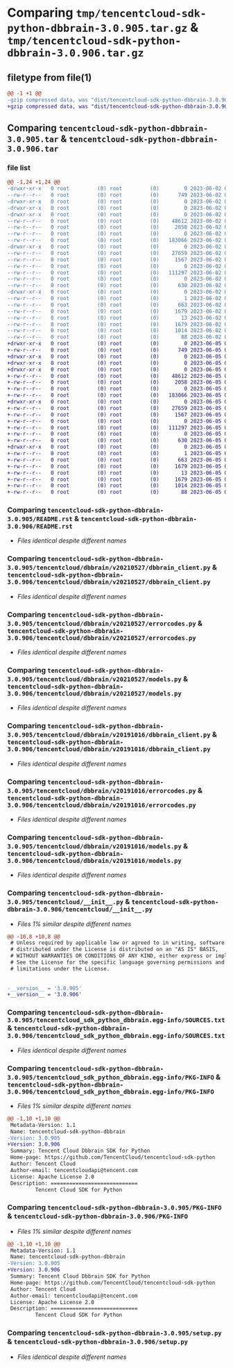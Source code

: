 # Comparing `tmp/tencentcloud-sdk-python-dbbrain-3.0.905.tar.gz` & `tmp/tencentcloud-sdk-python-dbbrain-3.0.906.tar.gz`

## filetype from file(1)

```diff
@@ -1 +1 @@
-gzip compressed data, was "dist/tencentcloud-sdk-python-dbbrain-3.0.905.tar", last modified: Fri Jun  2 00:26:28 2023, max compression
+gzip compressed data, was "dist/tencentcloud-sdk-python-dbbrain-3.0.906.tar", last modified: Mon Jun  5 00:32:40 2023, max compression
```

## Comparing `tencentcloud-sdk-python-dbbrain-3.0.905.tar` & `tencentcloud-sdk-python-dbbrain-3.0.906.tar`

### file list

```diff
@@ -1,24 +1,24 @@
-drwxr-xr-x   0 root         (0) root         (0)        0 2023-06-02 00:26:28.000000 tencentcloud-sdk-python-dbbrain-3.0.905/
--rw-r--r--   0 root         (0) root         (0)      749 2023-06-02 00:26:28.000000 tencentcloud-sdk-python-dbbrain-3.0.905/README.rst
-drwxr-xr-x   0 root         (0) root         (0)        0 2023-06-02 00:26:28.000000 tencentcloud-sdk-python-dbbrain-3.0.905/tencentcloud/
-drwxr-xr-x   0 root         (0) root         (0)        0 2023-06-02 00:26:28.000000 tencentcloud-sdk-python-dbbrain-3.0.905/tencentcloud/dbbrain/
-drwxr-xr-x   0 root         (0) root         (0)        0 2023-06-02 00:26:28.000000 tencentcloud-sdk-python-dbbrain-3.0.905/tencentcloud/dbbrain/v20210527/
--rw-r--r--   0 root         (0) root         (0)    48612 2023-06-02 00:26:28.000000 tencentcloud-sdk-python-dbbrain-3.0.905/tencentcloud/dbbrain/v20210527/dbbrain_client.py
--rw-r--r--   0 root         (0) root         (0)     2058 2023-06-02 00:26:28.000000 tencentcloud-sdk-python-dbbrain-3.0.905/tencentcloud/dbbrain/v20210527/errorcodes.py
--rw-r--r--   0 root         (0) root         (0)        0 2023-06-02 00:26:28.000000 tencentcloud-sdk-python-dbbrain-3.0.905/tencentcloud/dbbrain/v20210527/__init__.py
--rw-r--r--   0 root         (0) root         (0)   183066 2023-06-02 00:26:28.000000 tencentcloud-sdk-python-dbbrain-3.0.905/tencentcloud/dbbrain/v20210527/models.py
-drwxr-xr-x   0 root         (0) root         (0)        0 2023-06-02 00:26:28.000000 tencentcloud-sdk-python-dbbrain-3.0.905/tencentcloud/dbbrain/v20191016/
--rw-r--r--   0 root         (0) root         (0)    27659 2023-06-02 00:26:28.000000 tencentcloud-sdk-python-dbbrain-3.0.905/tencentcloud/dbbrain/v20191016/dbbrain_client.py
--rw-r--r--   0 root         (0) root         (0)     1567 2023-06-02 00:26:28.000000 tencentcloud-sdk-python-dbbrain-3.0.905/tencentcloud/dbbrain/v20191016/errorcodes.py
--rw-r--r--   0 root         (0) root         (0)        0 2023-06-02 00:26:28.000000 tencentcloud-sdk-python-dbbrain-3.0.905/tencentcloud/dbbrain/v20191016/__init__.py
--rw-r--r--   0 root         (0) root         (0)   111297 2023-06-02 00:26:28.000000 tencentcloud-sdk-python-dbbrain-3.0.905/tencentcloud/dbbrain/v20191016/models.py
--rw-r--r--   0 root         (0) root         (0)        0 2023-06-02 00:26:28.000000 tencentcloud-sdk-python-dbbrain-3.0.905/tencentcloud/dbbrain/__init__.py
--rw-r--r--   0 root         (0) root         (0)      630 2023-06-02 00:26:28.000000 tencentcloud-sdk-python-dbbrain-3.0.905/tencentcloud/__init__.py
-drwxr-xr-x   0 root         (0) root         (0)        0 2023-06-02 00:26:28.000000 tencentcloud-sdk-python-dbbrain-3.0.905/tencentcloud_sdk_python_dbbrain.egg-info/
--rw-r--r--   0 root         (0) root         (0)        1 2023-06-02 00:26:28.000000 tencentcloud-sdk-python-dbbrain-3.0.905/tencentcloud_sdk_python_dbbrain.egg-info/dependency_links.txt
--rw-r--r--   0 root         (0) root         (0)      663 2023-06-02 00:26:28.000000 tencentcloud-sdk-python-dbbrain-3.0.905/tencentcloud_sdk_python_dbbrain.egg-info/SOURCES.txt
--rw-r--r--   0 root         (0) root         (0)     1679 2023-06-02 00:26:28.000000 tencentcloud-sdk-python-dbbrain-3.0.905/tencentcloud_sdk_python_dbbrain.egg-info/PKG-INFO
--rw-r--r--   0 root         (0) root         (0)       13 2023-06-02 00:26:28.000000 tencentcloud-sdk-python-dbbrain-3.0.905/tencentcloud_sdk_python_dbbrain.egg-info/top_level.txt
--rw-r--r--   0 root         (0) root         (0)     1679 2023-06-02 00:26:28.000000 tencentcloud-sdk-python-dbbrain-3.0.905/PKG-INFO
--rw-r--r--   0 root         (0) root         (0)     1014 2023-06-02 00:26:28.000000 tencentcloud-sdk-python-dbbrain-3.0.905/setup.py
--rw-r--r--   0 root         (0) root         (0)       88 2023-06-02 00:26:28.000000 tencentcloud-sdk-python-dbbrain-3.0.905/setup.cfg
+drwxr-xr-x   0 root         (0) root         (0)        0 2023-06-05 00:32:40.000000 tencentcloud-sdk-python-dbbrain-3.0.906/
+-rw-r--r--   0 root         (0) root         (0)      749 2023-06-05 00:32:40.000000 tencentcloud-sdk-python-dbbrain-3.0.906/README.rst
+drwxr-xr-x   0 root         (0) root         (0)        0 2023-06-05 00:32:40.000000 tencentcloud-sdk-python-dbbrain-3.0.906/tencentcloud/
+drwxr-xr-x   0 root         (0) root         (0)        0 2023-06-05 00:32:40.000000 tencentcloud-sdk-python-dbbrain-3.0.906/tencentcloud/dbbrain/
+drwxr-xr-x   0 root         (0) root         (0)        0 2023-06-05 00:32:40.000000 tencentcloud-sdk-python-dbbrain-3.0.906/tencentcloud/dbbrain/v20210527/
+-rw-r--r--   0 root         (0) root         (0)    48612 2023-06-05 00:32:40.000000 tencentcloud-sdk-python-dbbrain-3.0.906/tencentcloud/dbbrain/v20210527/dbbrain_client.py
+-rw-r--r--   0 root         (0) root         (0)     2058 2023-06-05 00:32:40.000000 tencentcloud-sdk-python-dbbrain-3.0.906/tencentcloud/dbbrain/v20210527/errorcodes.py
+-rw-r--r--   0 root         (0) root         (0)        0 2023-06-05 00:32:40.000000 tencentcloud-sdk-python-dbbrain-3.0.906/tencentcloud/dbbrain/v20210527/__init__.py
+-rw-r--r--   0 root         (0) root         (0)   183066 2023-06-05 00:32:40.000000 tencentcloud-sdk-python-dbbrain-3.0.906/tencentcloud/dbbrain/v20210527/models.py
+drwxr-xr-x   0 root         (0) root         (0)        0 2023-06-05 00:32:40.000000 tencentcloud-sdk-python-dbbrain-3.0.906/tencentcloud/dbbrain/v20191016/
+-rw-r--r--   0 root         (0) root         (0)    27659 2023-06-05 00:32:40.000000 tencentcloud-sdk-python-dbbrain-3.0.906/tencentcloud/dbbrain/v20191016/dbbrain_client.py
+-rw-r--r--   0 root         (0) root         (0)     1567 2023-06-05 00:32:40.000000 tencentcloud-sdk-python-dbbrain-3.0.906/tencentcloud/dbbrain/v20191016/errorcodes.py
+-rw-r--r--   0 root         (0) root         (0)        0 2023-06-05 00:32:40.000000 tencentcloud-sdk-python-dbbrain-3.0.906/tencentcloud/dbbrain/v20191016/__init__.py
+-rw-r--r--   0 root         (0) root         (0)   111297 2023-06-05 00:32:40.000000 tencentcloud-sdk-python-dbbrain-3.0.906/tencentcloud/dbbrain/v20191016/models.py
+-rw-r--r--   0 root         (0) root         (0)        0 2023-06-05 00:32:40.000000 tencentcloud-sdk-python-dbbrain-3.0.906/tencentcloud/dbbrain/__init__.py
+-rw-r--r--   0 root         (0) root         (0)      630 2023-06-05 00:32:40.000000 tencentcloud-sdk-python-dbbrain-3.0.906/tencentcloud/__init__.py
+drwxr-xr-x   0 root         (0) root         (0)        0 2023-06-05 00:32:40.000000 tencentcloud-sdk-python-dbbrain-3.0.906/tencentcloud_sdk_python_dbbrain.egg-info/
+-rw-r--r--   0 root         (0) root         (0)        1 2023-06-05 00:32:40.000000 tencentcloud-sdk-python-dbbrain-3.0.906/tencentcloud_sdk_python_dbbrain.egg-info/dependency_links.txt
+-rw-r--r--   0 root         (0) root         (0)      663 2023-06-05 00:32:40.000000 tencentcloud-sdk-python-dbbrain-3.0.906/tencentcloud_sdk_python_dbbrain.egg-info/SOURCES.txt
+-rw-r--r--   0 root         (0) root         (0)     1679 2023-06-05 00:32:40.000000 tencentcloud-sdk-python-dbbrain-3.0.906/tencentcloud_sdk_python_dbbrain.egg-info/PKG-INFO
+-rw-r--r--   0 root         (0) root         (0)       13 2023-06-05 00:32:40.000000 tencentcloud-sdk-python-dbbrain-3.0.906/tencentcloud_sdk_python_dbbrain.egg-info/top_level.txt
+-rw-r--r--   0 root         (0) root         (0)     1679 2023-06-05 00:32:40.000000 tencentcloud-sdk-python-dbbrain-3.0.906/PKG-INFO
+-rw-r--r--   0 root         (0) root         (0)     1014 2023-06-05 00:32:40.000000 tencentcloud-sdk-python-dbbrain-3.0.906/setup.py
+-rw-r--r--   0 root         (0) root         (0)       88 2023-06-05 00:32:40.000000 tencentcloud-sdk-python-dbbrain-3.0.906/setup.cfg
```

### Comparing `tencentcloud-sdk-python-dbbrain-3.0.905/README.rst` & `tencentcloud-sdk-python-dbbrain-3.0.906/README.rst`

 * *Files identical despite different names*

### Comparing `tencentcloud-sdk-python-dbbrain-3.0.905/tencentcloud/dbbrain/v20210527/dbbrain_client.py` & `tencentcloud-sdk-python-dbbrain-3.0.906/tencentcloud/dbbrain/v20210527/dbbrain_client.py`

 * *Files identical despite different names*

### Comparing `tencentcloud-sdk-python-dbbrain-3.0.905/tencentcloud/dbbrain/v20210527/errorcodes.py` & `tencentcloud-sdk-python-dbbrain-3.0.906/tencentcloud/dbbrain/v20210527/errorcodes.py`

 * *Files identical despite different names*

### Comparing `tencentcloud-sdk-python-dbbrain-3.0.905/tencentcloud/dbbrain/v20210527/models.py` & `tencentcloud-sdk-python-dbbrain-3.0.906/tencentcloud/dbbrain/v20210527/models.py`

 * *Files identical despite different names*

### Comparing `tencentcloud-sdk-python-dbbrain-3.0.905/tencentcloud/dbbrain/v20191016/dbbrain_client.py` & `tencentcloud-sdk-python-dbbrain-3.0.906/tencentcloud/dbbrain/v20191016/dbbrain_client.py`

 * *Files identical despite different names*

### Comparing `tencentcloud-sdk-python-dbbrain-3.0.905/tencentcloud/dbbrain/v20191016/errorcodes.py` & `tencentcloud-sdk-python-dbbrain-3.0.906/tencentcloud/dbbrain/v20191016/errorcodes.py`

 * *Files identical despite different names*

### Comparing `tencentcloud-sdk-python-dbbrain-3.0.905/tencentcloud/dbbrain/v20191016/models.py` & `tencentcloud-sdk-python-dbbrain-3.0.906/tencentcloud/dbbrain/v20191016/models.py`

 * *Files identical despite different names*

### Comparing `tencentcloud-sdk-python-dbbrain-3.0.905/tencentcloud/__init__.py` & `tencentcloud-sdk-python-dbbrain-3.0.906/tencentcloud/__init__.py`

 * *Files 1% similar despite different names*

```diff
@@ -10,8 +10,8 @@
 # Unless required by applicable law or agreed to in writing, software
 # distributed under the License is distributed on an "AS IS" BASIS,
 # WITHOUT WARRANTIES OR CONDITIONS OF ANY KIND, either express or implied.
 # See the License for the specific language governing permissions and
 # limitations under the License.
 
 
-__version__ = '3.0.905'
+__version__ = '3.0.906'
```

### Comparing `tencentcloud-sdk-python-dbbrain-3.0.905/tencentcloud_sdk_python_dbbrain.egg-info/SOURCES.txt` & `tencentcloud-sdk-python-dbbrain-3.0.906/tencentcloud_sdk_python_dbbrain.egg-info/SOURCES.txt`

 * *Files identical despite different names*

### Comparing `tencentcloud-sdk-python-dbbrain-3.0.905/tencentcloud_sdk_python_dbbrain.egg-info/PKG-INFO` & `tencentcloud-sdk-python-dbbrain-3.0.906/tencentcloud_sdk_python_dbbrain.egg-info/PKG-INFO`

 * *Files 1% similar despite different names*

```diff
@@ -1,10 +1,10 @@
 Metadata-Version: 1.1
 Name: tencentcloud-sdk-python-dbbrain
-Version: 3.0.905
+Version: 3.0.906
 Summary: Tencent Cloud Dbbrain SDK for Python
 Home-page: https://github.com/TencentCloud/tencentcloud-sdk-python
 Author: Tencent Cloud
 Author-email: tencentcloudapi@tencent.com
 License: Apache License 2.0
 Description: ============================
         Tencent Cloud SDK for Python
```

### Comparing `tencentcloud-sdk-python-dbbrain-3.0.905/PKG-INFO` & `tencentcloud-sdk-python-dbbrain-3.0.906/PKG-INFO`

 * *Files 1% similar despite different names*

```diff
@@ -1,10 +1,10 @@
 Metadata-Version: 1.1
 Name: tencentcloud-sdk-python-dbbrain
-Version: 3.0.905
+Version: 3.0.906
 Summary: Tencent Cloud Dbbrain SDK for Python
 Home-page: https://github.com/TencentCloud/tencentcloud-sdk-python
 Author: Tencent Cloud
 Author-email: tencentcloudapi@tencent.com
 License: Apache License 2.0
 Description: ============================
         Tencent Cloud SDK for Python
```

### Comparing `tencentcloud-sdk-python-dbbrain-3.0.905/setup.py` & `tencentcloud-sdk-python-dbbrain-3.0.906/setup.py`

 * *Files identical despite different names*

